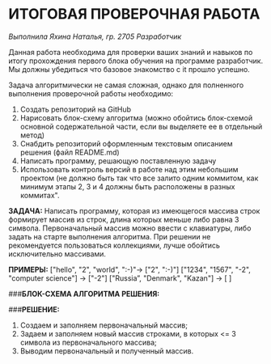 
# ИТОГОВАЯ ПРОВЕРОЧНАЯ РАБОТА

*Выполнила Яхина Наталья, гр. 2705 Разработчик*


Данная работа необходима для проверки ваших знаний и навыков по итогу прохождения первого блока обучения на программе разработчик. Мы должны убедиться что базовое знакомство с it прошло успешно. 

Задача алгоритмически не самая сложная, однако для полненного выполнения проверочной работы необходимо:

1. Создать репозиторий на GitHub
2. Нарисовать блок-схему алгоритма (можно обойтись блок-схемой основной содержательной части, если вы выделяете ее в отдельный метод)
3. Снабдить репозиторий оформленным текстовым описанием решения (файл README.md)
4. Написать программу, решающую поставленную задачу
5. Использовать контроль версий в работе над этим небольшим проектом (не должно быть так что все залито одним коммитом, как минимум этапы 2, 3 и 4 должны быть расположены в разных коммитах".

**ЗАДАЧА:** Написать программу, которая из имеющегося массива строк формирует массив из строк, длина которых меньше либо равна 3 символа. Первоначальный массив можно ввести с клавиатуры, либо задать на старте выполнения алгоритма. При решении не рекомендуется пользоваться коллекциями, лучше обойтись исключительно массивами.

**ПРИМЕРЫ:**
["hello", "2", "world", ":-)"-> ["2", ":-)"] 
["1234", "1567", "-2", "computer science"] -> ["-2"] 
["Russia”, "Denmark", "Kazan"] -> [ ]

###**БЛОК-СХЕМА АЛГОРИТМА РЕШЕНИЯ:**






###**РЕШЕНИЕ:**

1. Создаем и заполняем первоначальный массив;
2. Задаем и заполняем новый массив строками, в которых <= 3 символа из первоначального массива;
3. Выводим первоначальный и полученный массив.
